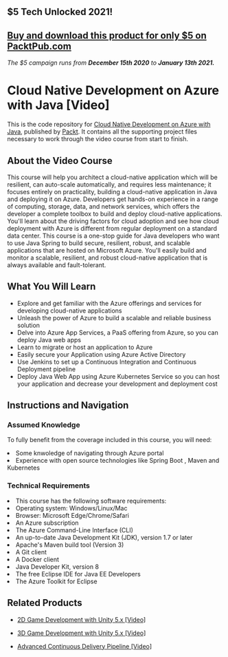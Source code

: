 ## $5 Tech Unlocked 2021!
[Buy and download this product for only $5 on PacktPub.com](https://www.packtpub.com/)
-----
*The $5 campaign         runs from __December 15th 2020__ to __January 13th 2021.__*

# Cloud Native Development on Azure with Java [Video]
This is the code repository for [Cloud Native Development on Azure with Java]( ), published by [Packt](https://www.packtpub.com/?utm_source=github). It contains all the supporting project files necessary to work through the video course from start to finish.
## About the Video Course
This course will help you architect a cloud-native application which will be resilient, can auto-scale automatically, and requires less maintenance; it focuses entirely on practicality, building a cloud-native application in Java and deploying it on Azure. Developers get hands-on experience in a range of computing, storage, data, and network services, which offers the developer a complete toolbox to build and deploy cloud-native applications. You'll learn about the driving factors for cloud adoption and see how cloud deployment with Azure is different from regular deployment on a standard data center. 
This course is a one-stop guide for Java developers who want to use Java Spring to build secure, resilient, robust, and scalable applications that are hosted on Microsoft Azure. You'll easily build and monitor a scalable, resilient, and robust cloud-native application that is always available and fault-tolerant.

<H2>What You Will Learn</H2>
<DIV class=book-info-will-learn-text>
<UL>
<LI>Explore and get familiar with the Azure offerings and services for developing cloud-native applications 
<LI>Unleash the power of Azure to build a scalable and reliable business solution
<LI>Delve into Azure App Services, a PaaS offering from Azure, so you can deploy Java web apps
<LI>Learn to migrate or host an application to Azure
<LI>Easily secure your Application using Azure Active Directory
<LI>Use Jenkins to set up a Continuous Integration and Continuous Deployment pipeline
<LI>Deploy Java Web App using Azure Kubernetes Service so you can host your application and decrease your development and deployment cost </LI></UL></DIV>

## Instructions and Navigation
### Assumed Knowledge
To fully benefit from the coverage included in this course, you will need:<br/>
<LI>Some knwoledge of navigating through Azure portal
  <LI>Experience with open source technologies like Spring Boot , Maven and Kubernetes </LI>
  
### Technical Requirements
<LI>This course has the following software requirements:<br/>
<LI>Operating system: Windows/Linux/Mac
<LI>Browser: Microsoft Edge/Chrome/Safari
<LI>An Azure subscription
<LI>The Azure Command-Line Interface (CLI)
<LI>An up-to-date Java Development Kit (JDK), version 1.7 or later
<LI>Apache's Maven build tool (Version 3)
<LI>A Git client
<LI>A Docker client
<LI>Java Developer Kit, version 8
<LI>The free Eclipse IDE for Java EE Developers
<LI>The Azure Toolkit for Eclipse </LI>

## Related Products
* [2D Game Development with Unity 5.x [Video]](https://www.packtpub.com/game-development/2d-game-development-unity-5x-video)

* [3D Game Development with Unity 5.x [Video]](https://www.packtpub.com/game-development/3d-game-development-unity-5x-video)

* [Advanced Continuous Delivery Pipeline [Video]](https://www.packtpub.com/networking-and-servers/advanced-continuous-delivery-pipeline-video)

